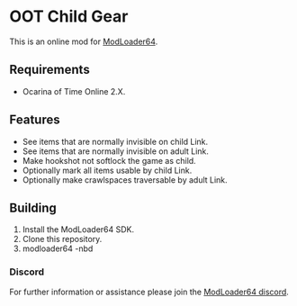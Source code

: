 # OOT Child Gear
This is an online mod for [ModLoader64](https://github.com/hylian-modding/ModLoader64).

## Requirements
* Ocarina of Time Online 2.X.

## Features
* See items that are normally invisible on child Link.
* See items that are normally invisible on adult Link.
* Make hookshot not softlock the game as child.
* Optionally mark all items usable by child Link.
* Optionally make crawlspaces traversable by adult Link.

## Building
1. Install the ModLoader64 SDK.
2. Clone this repository.
3. modloader64 -nbd

### Discord
For further information or assistance please join the [ModLoader64 discord](https://discord.gg/Vb8mKT6).
